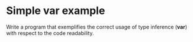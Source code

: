 # Simple var example
Write a program that exemplifies the correct usage of type inference (**var**) with respect to the code readability.
